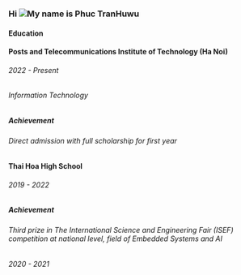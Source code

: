 ### Hi ![](https://user-images.githubusercontent.com/18350557/176309783-0785949b-9127-417c-8b55-ab5a4333674e.gif)My name is Phuc TranHuwu

#### **Education**
#### Posts and Telecommunications Institute of Technology (Ha Noi)
###### *2022 - Present*
###### Information Technology
##### **Achievement**
###### Direct admission with full scholarship for first year
#### Thai Hoa High School
###### *2019 - 2022*
##### **Achievement**
###### Third prize in The International Science and Engineering Fair (ISEF) competition at national level, field of Embedded Systems and AI
###### *2020 - 2021*
